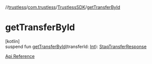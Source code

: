 //[trustless](../../../index.md)/[com.trustless](../index.md)/[TrustlessSDK](index.md)/[getTransferById](get-transfer-by-id.md)

# getTransferById

[kotlin]\
suspend fun [getTransferById](get-transfer-by-id.md)(transferId: [Int](https://kotlinlang.org/api/latest/jvm/stdlib/kotlin/-int/index.html)): [StaqTransferResponse](../../com.trustless.requests.transfers/-staq-transfer-response/index.md)

[Api Reference](https://developer.staq.io/docs/apis/transfers#/Transfers/List%20all%20transfers)
